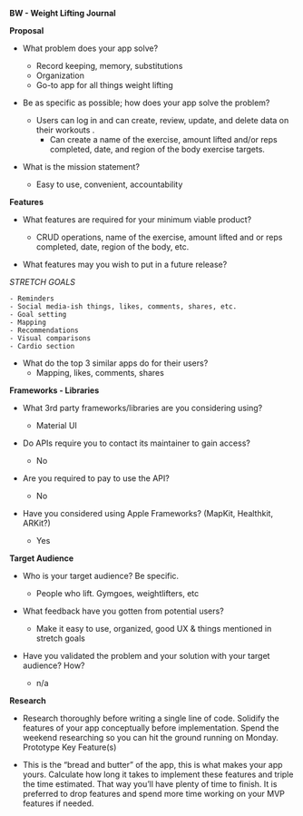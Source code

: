 **BW - Weight Lifting Journal**

**Proposal**

- What problem does your app solve?

	- Record keeping, memory, substitutions
	- Organization
	- Go-to app for all things weight lifting

- Be as specific as possible; how does your app solve the problem?

	- Users can log in and can create, review, update, and delete data on their workouts . 
    	- Can create a name of the exercise, amount lifted and/or reps completed, date, and region of the body exercise targets.

- What is the mission statement?

	- Easy to use, convenient, accountability
    
**Features**

- What features are required for your minimum viable product?
	
	- CRUD operations, name of the exercise, amount lifted and or reps completed, date, region of the body, etc.

- What features may you wish to put in a future release?

*STRETCH GOALS*

	- Reminders
	- Social media-ish things, likes, comments, shares, etc.
	- Goal setting
	- Mapping
	- Recommendations
	- Visual comparisons
	- Cardio section

- What do the top 3 similar apps do for their users?
	- Mapping, likes, comments, shares
	
**Frameworks - Libraries**

- What 3rd party frameworks/libraries are you considering using?

	- Material UI

- Do APIs require you to contact its maintainer to gain access?

	- No

- Are you required to pay to use the API?

	- No

- Have you considered using Apple Frameworks? (MapKit, Healthkit, ARKit?)
	- Yes
	
**Target Audience**

- Who is your target audience? Be specific.

	- People who lift. Gymgoes, weightlifters, etc

- What feedback have you gotten from potential users?

	- Make it easy to use, organized, good UX & things mentioned in stretch goals

- Have you validated the problem and your solution with your target audience? How?

	- n/a

**Research**

- Research thoroughly before writing a single line of code. Solidify the features of your app conceptually before implementation. Spend the weekend researching so you can hit the ground running on Monday.
Prototype Key Feature(s)

- This is the “bread and butter” of the app, this is what makes your app yours. Calculate how long it takes to implement these features and triple the time estimated. That way you’ll have plenty of time to finish. It is preferred to drop features and spend more time working on your MVP features if needed.


